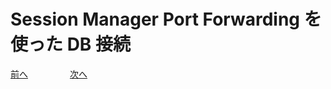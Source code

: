 # Session Manager Port Forwarding を使った DB 接続



 [前へ](./chapter02.md) &nbsp; &nbsp; &nbsp; &nbsp; &nbsp; &nbsp; &nbsp; &nbsp; [次へ](./chapter04.md) 
